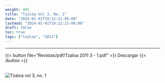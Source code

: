 ```yaml
---
weight: 401
title: "Tzaloa Vol 3, No. 1"
date: "2024-01-01T19:22:21-06:00"
lastmod: "2024-01-01T19:22:21-06:00"
draft: false
toc: true
tags: ["tzaloa", "2011"]
---
```

- - - - - - - - -
{{< button file="Revistas/pdf/Tzaloa 2011 3 - 1.pdf" >}}   Descargar {{< /button >}} 
######
![Tzaloa vol 3, no. 1](images/portada/3-1.jpeg)